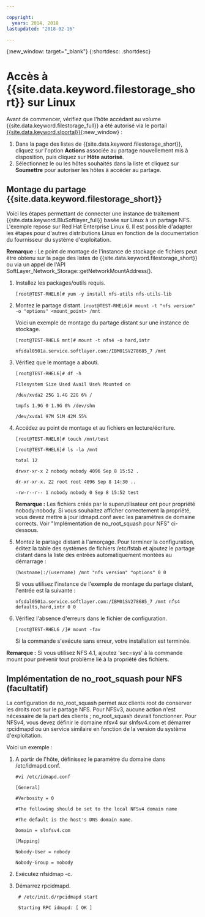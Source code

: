 ```yaml
---

copyright:
  years: 2014, 2018
lastupdated: "2018-02-16"

---
```

{:new_window: target="_blank"}
{:shortdesc: .shortdesc}

# Accès à {{site.data.keyword.filestorage_short}} sur Linux

Avant de commencer, vérifiez que l'hôte accédant au volume {{site.data.keyword.filestorage_full}} a été autorisé via le portail [{{site.data.keyword.slportal}}](https://control.softlayer.com/){:new_window} :

1. Dans la page des listes de {{site.data.keyword.filestorage_short}}, cliquez sur l'option **Actions** associée au partage nouvellement mis à disposition, puis cliquez sur **Hôte autorisé**.
2. Sélectionnez le ou les hôtes souhaités dans la liste et cliquez sur **Soumettre** pour autoriser les hôtes à accéder au partage. 

## Montage du partage {{site.data.keyword.filestorage_short}}

Voici les étapes permettant de connecter une instance de traitement {{site.data.keyword.BluSoftlayer_full}} basée sur Linux à un partage NFS. L'exemple repose sur Red Hat Enterprise Linux 6. Il est possible d'adapter les étapes pour d'autres distributions Linux en fonction de la documentation du fournisseur du système d'exploitation.

**Remarque :** Le point de montage de l'instance de stockage de fichiers peut être obtenu sur la page des listes de {{site.data.keyword.filestorage_short}} ou via un appel de l'API SoftLayer_Network_Storage::getNetworkMountAddress().

1. Installez les packages/outils requis.

    `[root@TEST-RHEL6]# yum -y install nfs-utils nfs-utils-lib
    `
2. Montez le partage distant.
    `[root@TEST-RHEL6]# mount -t "nfs version" -o "options" <mount_point> /mnt`
    
    Voici un exemple de montage du partage distant sur une instance de stockage.
    
    `[root@TEST-RHEL6 mnt]# mount -t nfs4 -o hard,intr`
    
    `nfsdal0501a.service.softlayer.com:/IBM01SV278685_7 /mnt`
 
3. Vérifiez que le montage a abouti.

    `[root@TEST-RHEL6]# df -h`
    
    `Filesystem Size Used Avail Use% Mounted on`
    
    `/dev/xvda2 25G 1.4G 22G 6% /`
    
    `tmpfs 1.9G 0 1.9G 0% /dev/shm`
    
    `/dev/xvda1 97M 51M 42M 55%`
    
4. Accédez au point de montage et au fichiers en lecture/écriture. 

    `[root@TEST-RHEL6]# touch /mnt/test`
    
    `[root@TEST-RHEL6]# ls -la /mnt`
    
    `total 12`
    
    `drwxr-xr-x 2 nobody nobody 4096 Sep 8 15:52 .`
    
    `dr-xr-xr-x. 22 root root 4096 Sep 8 14:30 ..`
    
    `-rw-r--r-- 1 nobody nobody 0 Sep 8 15:52 test`

    **Remarque :** Les fichiers créés par le superutilisateur ont pour propriété nobody:nobody. Si vous souhaitez afficher correctement la propriété, vous devez mettre à jour idmapd.conf avec les paramètres de domaine corrects. Voir "Implémentation de no_root_squash pour NFS" ci-dessous.
    
5. Montez le partage distant à l'amorçage. Pour terminer la configuration, éditez la table des systèmes de fichiers /etc/fstab et ajoutez le partage distant dans la liste des entrées automatiquement montées au démarrage : 

    `(hostname):/(username) /mnt "nfs version" "options" 0 0`
    
    Si vous utilisez l'instance de l'exemple de montage du partage distant, l'entrée est la suivante : 
    
    `nfsdal0501a.service.softlayer.com:/IBM01SV278685_7 /mnt nfs4 defaults,hard,intr 0 0`
    
6.  Vérifiez l'absence d'erreurs dans le fichier de configuration. 

    `[root@TEST-RHEL6 /]# mount -fav`
    
    Si la commande s'exécute sans erreur, votre installation est terminée.

**Remarque :** Si vous utilisez NFS 4.1, ajoutez 'sec=sys' à la commande mount pour prévenir tout problème lié à la propriété des fichiers. 

 
## Implémentation de no_root_squash pour NFS (facultatif)

La configuration de no_root_squash permet aux clients root de conserver les droits root sur le partage NFS. Pour NFSv3, aucune action n'est nécessaire de la part des clients ; no_root_squash devrait fonctionner.
Pour NFSv4, vous devez définir le domaine nfsv4 sur slnfsv4.com et démarrer rpcidmapd ou un service similaire en fonction de la version du système d'exploitation. 

Voici un exemple :

1. A partir de l'hôte, définissez le paramètre du domaine dans /etc/idmapd.conf.

    `#vi /etc/idmapd.conf`
    
    `[General]`
    
    `#Verbosity = 0`
    
    `#The following should be set to the local NFSv4 domain name`
    
    `#The default is the host's DNS domain name.`
    
    `Domain = slnfsv4.com`
    
    `[Mapping]`
    
    `Nobody-User = nobody`
    
    `Nobody-Group = nobody`
    
2. Exécutez nfsidmap -c.
3. Démarrez rpcidmapd.

   ` # /etc/init.d/rpcidmapd start`
   
   ` Starting RPC idmapd: [ OK ]`
